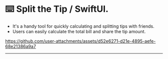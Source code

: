 ⌨️ Split the Tip / SwiftUI.  
=========

- It's a handy tool for quickly calculating and splitting tips with friends.
- Users can easily calculate the total bill and share the tip amount.

https://github.com/user-attachments/assets/d52e6271-d21e-4895-aefe-68e21386a9a7

---------
